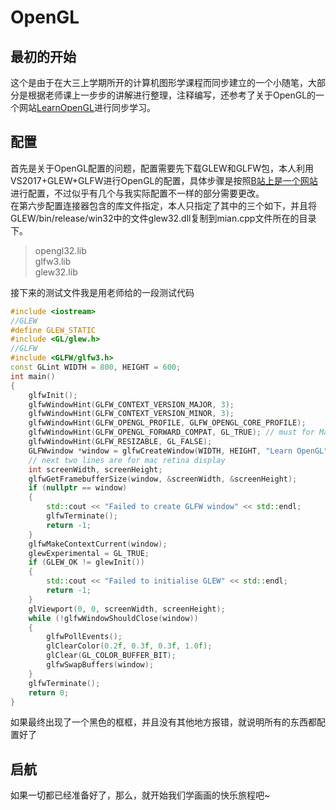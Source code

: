 # OpenGL
## 最初的开始
这个是由于在大三上学期所开的计算机图形学课程而同步建立的一个小随笔，大部分是根据老师课上一步步的讲解进行整理，注释编写，还参考了关于OpenGL的一个网站[LearnOpenGL](https://learnopengl-cn.readthedocs.io/zh/latest/01%20Getting%20started/04%20Hello%20Triangle/)进行同步学习。<br>
## 配置
首先是关于OpenGL配置的问题，配置需要先下载GLEW和GLFW包，本人利用VS2017+GLEW+GLFW进行OpenGL的配置，具体步骤是按照[B站上是一个网站](https://www.bilibili.com/read/cv183332)进行配置，不过似乎有几个与我实际配置不一样的部分需要更改。<br>
在第六步配置连接器包含的库文件指定，本人只指定了其中的三个如下，并且将GLEW/bin/release/win32中的文件glew32.dll复制到mian.cpp文件所在的目录下。<br>
>opengl32.lib<br>
>glfw3.lib<br>
>glew32.lib<br>

接下来的测试文件我是用老师给的一段测试代码
```cpp
#include <iostream>
//GLEW
#define GLEW_STATIC
#include <GL/glew.h>
//GLFW
#include <GLFW/glfw3.h>
const GLint WIDTH = 800, HEIGHT = 600;
int main()
{
	glfwInit();
	glfwWindowHint(GLFW_CONTEXT_VERSION_MAJOR, 3);
	glfwWindowHint(GLFW_CONTEXT_VERSION_MINOR, 3);
	glfwWindowHint(GLFW_OPENGL_PROFILE, GLFW_OPENGL_CORE_PROFILE);
	glfwWindowHint(GLFW_OPENGL_FORWARD_COMPAT, GL_TRUE); // must for Mac
	glfwWindowHint(GLFW_RESIZABLE, GL_FALSE);
	GLFWwindow *window = glfwCreateWindow(WIDTH, HEIGHT, "Learn OpenGL", nullptr,nullptr);
	// next two lines are for mac retina display
	int screenWidth, screenHeight;
	glfwGetFramebufferSize(window, &screenWidth, &screenHeight);
	if (nullptr == window)
	{
		std::cout << "Failed to create GLFW window" << std::endl;
		glfwTerminate();
		return -1;
	}
	glfwMakeContextCurrent(window);
	glewExperimental = GL_TRUE;
	if (GLEW_OK != glewInit())
	{
		std::cout << "Failed to initialise GLEW" << std::endl;
		return -1;
	}
	glViewport(0, 0, screenWidth, screenHeight);
	while (!glfwWindowShouldClose(window))
	{
		glfwPollEvents();
		glClearColor(0.2f, 0.3f, 0.3f, 1.0f);
		glClear(GL_COLOR_BUFFER_BIT);
		glfwSwapBuffers(window);
	}
	glfwTerminate();
	return 0;
}
```
如果最终出现了一个黑色的框框，并且没有其他地方报错，就说明所有的东西都配置好了
## 启航
如果一切都已经准备好了，那么，就开始我们学画画的快乐旅程吧~
